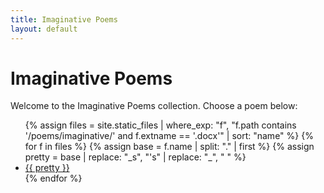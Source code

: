 ```yaml
---
title: Imaginative Poems
layout: default
---
```


# Imaginative Poems

Welcome to the Imaginative Poems collection. Choose a poem below:

<ul class="story-list">
{% assign files = site.static_files 
   | where_exp: "f", "f.path contains '/poems/imaginative/' and f.extname == '.docx'" 
   | sort: "name" %}
{% for f in files %}
  {% assign base  = f.name | split: "." | first %}
  {% assign pretty = base 
     | replace: "_s", "'s" 
     | replace: "_", " " %}
  <li><a href="{{ f.path | relative_url }}">{{ pretty }}</a></li>
{% endfor %}
</ul>
